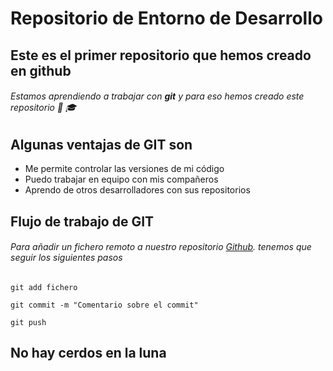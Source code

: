 # Repositorio de Entorno de Desarrollo

## Este es el primer repositorio que hemos creado en github

###### Estamos aprendiendo a trabajar con **git** y para eso hemos creado este repositorio :boy: :mortar_board:


## Algunas ventajas de GIT son

- Me permite controlar las versiones de mi código
- Puedo trabajar en equipo con mis compañeros
- Aprendo de otros desarrolladores con sus repositorios


## Flujo de trabajo de GIT

###### Para añadir un fichero remoto a nuestro repositorio [Github](https://pages.github.com/). tenemos que seguir los siguientes pasos



```console
git add fichero
```

```console
git commit -m "Comentario sobre el commit"
```

```console
git push
```

## No hay cerdos en la luna






